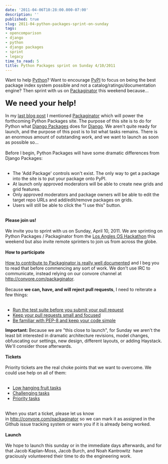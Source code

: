 ```yaml
---
date: '2011-04-06T10:28:00.000-07:00'
description: ''
published: true
slug: 2011-04-python-packages-sprint-on-sunday
tags:
- opencomparison
- django
- python
- django packages
- sprint
- legacy
time_to_read: 5
title: Python Packages sprint on Sunday 4/10/2011
---
```


Want to help <a href="http://python.org/">Python</a>? Want to encourage <a href="http://pypi.python.org/pypi">PyPI</a> to focus on being the best package index system possible and not a catalog/ratings/documentation engine? Then sprint with us on <a href="https://github.com/cartwheelweb/packaginator">Packaginator</a> this weekend because...<br /><br /><b><span class="Apple-style-span" style="font-size: x-large;">We need your help!</span></b><br /><br />In my <a href="http://pydanny.blogspot.com/2011/04/pycon-2011-sprint-report.html">last blog post</a> I mentioned <a href="https://github.com/cartwheelweb/packaginator">Packaginator</a> which will power the forthcoming Python Packages site. The purpose of this site is to do for Python what <a href="http://djangopackages.com/">Django Packages</a> does for <a href="http://djangoproject.com/">Django</a>. We aren't quite ready for launch, and the purpose of this post is to list what tasks remains. There is an enormous amount of outstanding work, and we want to launch as soon as possible so...<br /><br />Before I begin, Python Packages will have some dramatic differences from Django Packages:<br /><br /><ul><li>The 'Add Package' controls won't exist. The only way to get a package into the site is to put your package onto PyPI.</li><li>At launch only approved moderators will be able to create new grids and grid features.</li><li>Only approved moderators and package owners will be able to edit the target repo URLs and add/edit/remove packages on grids.</li><li>Users will still be able to click the "I use this" button.&nbsp;</li></ul><br /><b>Please join us!</b><br /><br />We invite you to sprint with us on Sunday, April 10, 2011. We are sprinting on Python Packages / Packaginator from the <a href="http://oshackathon-eorg.eventbrite.com/">Los Angles OS Hackathon</a> this weekend but also invite remote sprinters to join us from across the globe.<br /><br /><b>How to participate</b><br /><br /><a href="http://readthedocs.org/docs/packaginator/latest/contributing.html">How to contribute to Packaginator is </a><a href="http://readthedocs.org/docs/packaginator/latest/contributing.html">really well documented</a>&nbsp;and I beg you to read that before commencing any sort of work. We don't use IRC to communicate, instead relying on our convore channel at <a href="http://convore.com/packaginator">http://convore.com/packaginator</a>.<br /><br />Because <b>we can, have, and will reject pull requests</b>, I need to reiterate a few things:<br /><br /><ul><li><a href="http://readthedocs.org/docs/packaginator/latest/contributing.html#run-the-tests">Run the test suite before you submit your pull request</a></li><li><a href="http://readthedocs.org/docs/packaginator/latest/contributing.html#keep-your-pull-requests-limited-to-a-single-issue">Keep your pull requests small and focused</a></li><li><a href="http://readthedocs.org/docs/packaginator/latest/contributing.html#follow-pep-8-and-keep-your-code-simple">Be familiar with PEP-8 and keep your code simple</a></li></ul><b>Important: </b>Because we are "this close to launch", for Sunday we aren't the least bit interested in dramatic architecture revisions, model changes, obfuscating our settings, new design, different layouts, or adding Haystack. We'll consider those afterwards.<br /><div><br /><b>Tickets</b><br /><br />Priority tickets are the real choke points that we want to overcome. We could use help on all of them:<br /><br /><ul><li><a href="https://github.com/cartwheelweb/packaginator/issues/labels/starter">Low hanging fruit tasks</a></li><li><a href="https://github.com/cartwheelweb/packaginator/issues/labels/challenging">Challenging tasks</a></li><li><a href="https://github.com/cartwheelweb/packaginator/issues/labels/Priority">Priority tasks</a></li></ul><br />When you start a ticket, please let us know in&nbsp;<a href="http://convore.com/packaginator">http://convore.com/packaginator</a>&nbsp;so we can mark it as assigned in the Github issue tracking system or warn you if it is already being worked.<br /><br /><b>Launch</b><br /><br />We hope to launch this sunday or in the immediate days afterwards, and for that&nbsp;Jacob Kaplan-Moss, Jacob Burch, and&nbsp;Noah Kantrowitz&nbsp;&nbsp;have graciously volunteered their time to do the engineering work.</div>